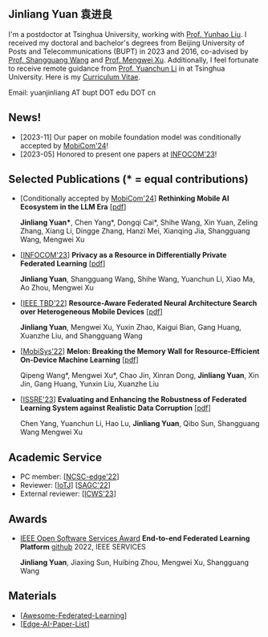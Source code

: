 ## Jinliang Yuan  袁进良

I'm a postdoctor at Tsinghua University, working with [Prof. Yunhao Liu](http://tns.thss.tsinghua.edu.cn/~yunhao/en.html). I received my doctoral and bachelor's degrees from Beijing University of Posts and Telecommunications (BUPT) in 2023 and 2016, co-advised by [Prof. Shangguang Wang](http://www.sguangwang.com/) and [Prof. Mengwei Xu](https://xumengwei.github.io/). Additionally, I feel fortunate to receive remote guidance from [Prof. Yuanchun Li](https://yuanchun-li.github.io/) in at Tsinghua University. Here is my [Curriculum Vitae](/cv-yuan.pdf).

Email: yuanjinliang AT bupt DOT edu DOT cn

## News!
- \[2023-11\] Our paper on mobile foundation model was conditionally accepted by [MobiCom'24](https://www.sigmobile.org/mobicom/2024/)!
- \[2023-05\] Honored to present one papers at [INFOCOM'23](https://infocom2023.ieee-infocom.org/)! 

## Selected Publications (* = equal contributions)

- \[Conditionally accepted by [MobiCom'24](https://www.sigmobile.org/mobicom/2024/)] **Rethinking Mobile AI Ecosystem in the LLM Era** \[[pdf](https://arxiv.org/pdf/2308.14363.pdf)\]

  **Jinliang Yuan\***, Chen Yang\*, Dongqi Cai\*, Shihe Wang, Xin Yuan, Zeling Zhang, Xiang Li, Dingge Zhang, Hanzi Mei, Xianqing Jia, Shangguang Wang, Mengwei Xu

- \[[INFOCOM'23](https://infocom2023.ieee-infocom.org/)\] **Privacy as a Resource in Differentially Private Federated Learning** \[[pdf](https://ieeexplore.ieee.org/stamp/stamp.jsp?tp=&arnumber=10228953)\]

  **Jinliang Yuan**, Shangguang Wang, Shihe Wang, Yuanchun Li, Xiao Ma, Ao Zhou, Mengwei Xu

- \[[IEEE TBD'22](https://ieeexplore.ieee.org/document/9835002)\] **Resource-Aware Federated Neural Architecture
Search over Heterogeneous Mobile Devices** \[[pdf](https://ieeexplore.ieee.org/stamp/stamp.jsp?tp=&arnumber=9973344)\]

  **Jinliang Yuan**, Mengwei Xu, Yuxin Zhao, Kaigui Bian, Gang Huang, Xuanzhe Liu, and Shangguang Wang

- \[[MobiSys'22](https://www.sigmobile.org/mobisys/2022/)\] **Melon: Breaking the Memory Wall for Resource-Efficient On-Device Machine Learning** \[[pdf](https://xumengwei.github.io/files/MobiSys22-Melo.pdf)\]

  Qipeng Wang\*, Mengwei Xu\*, Chao Jin, Xinran Dong, **Jinliang Yuan**, Xin Jin, Gang Huang, Yunxin Liu, Xuanzhe Liu

- \[[ISSRE'23](https://issre.github.io/2023/)\] **Evaluating and Enhancing the Robustness of Federated Learning System against Realistic Data Corruption** \[[pdf](https://ieeexplore.ieee.org/stamp/stamp.jsp?tp=&arnumber=10301246)\]

  Chen Yang, Yuanchun Li, Hao Lu, **Jinliang Yuan**, Qibo Sun, Shangguang Wang Mengwei Xu

## Academic Service
- PC member: \[[NCSC-edge'22](https://conf.ccf.org.cn/web/api/m9644563065535242241649985902214.action)\] 
- Reviewer: \[[IoTJ](https://ieee-iotj.org/)\] \[[SAGC'22](https://data-com.org/sagc2022/)\] 
- External reviewer: \[[ICWS'23](https://conferences.computer.org/icws/2023/)\] 


## Awards
- [IEEE Open Software Services Award](https://conferences.computer.org/services/2022/awards/oss_award.html) **End-to-end Federated Learning Platform** [github](https://github.com/UbiquitousLearning/End2end-Federated-Learning) 2022, IEEE SERVICES

  **Jinliang Yuan**, Jiaxing Sun, Huibing Zhou, Mengwei Xu, Shangguang Wang

## Materials
- \[[Awesome-Federated-Learning](https://github.com/chaoyanghe/Awesome-Federated-Learning#Natural-language-Processing)\]
- \[[Edge-AI-Paper-List](https://github.com/xumengwei/Edge-AI-Paper-List)\]
  
<!--- 
**I care system software for addressing challenges raised by new workloads and new hardware. My recent work includes OS support for stream processing, for heterogeneous memory, and for wearable devices.**
-->
